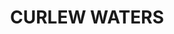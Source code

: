 ---
lastmod: '2025-04-06T06:05:20+00:00'
latitude: -33.26188202
layout: suburb
longitude: 146.4337705
postcode: '2672'
state: NSW
title: CURLEW WATERS
url: /nsw/curlew-waters/
---